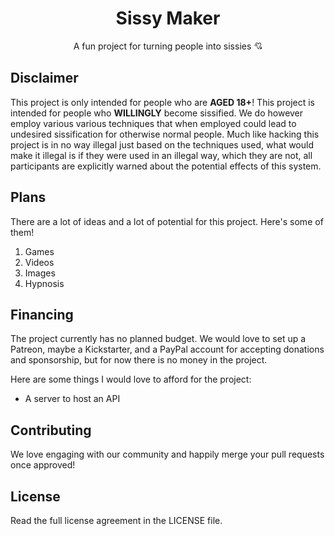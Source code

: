 <div align="center">
  
# Sissy Maker
A fun project for turning people into sissies 💘
</div>

## Disclaimer
This project is only intended for people who are **AGED 18+**! This project is intended for people who **WILLINGLY** become sissified. We do however employ various various techniques that when employed could lead to undesired sissification for otherwise normal people. Much like hacking this project is in no way illegal just based on the techniques used, what would make it illegal is if they were used in an illegal way, which they are not,  all participants are explicitly warned about the potential effects of this system.

## Plans
There are a lot of ideas and a lot of potential for this project. Here's some of them!
  1. Games
  2. Videos
  3. Images
  4. Hypnosis

## Financing
The project currently has no planned budget. We would love to set up a Patreon, maybe a Kickstarter, and a PayPal account for accepting donations and sponsorship, but for now there is no money in the project.

Here are some things I would love to afford for the project:
  - A server to host an API

## Contributing
We love engaging with our community and happily merge your pull requests once approved!

## License
Read the full license agreement in the LICENSE file.
